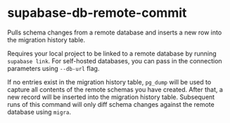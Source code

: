 # supabase-db-remote-commit

Pulls schema changes from a remote database and inserts a new row into the migration history table.

Requires your local project to be linked to a remote database by running `supabase link`. For self-hosted databases, you can pass in the connection parameters using `--db-url` flag.

If no entries exist in the migration history table, `pg_dump` will be used to capture all contents of the remote schemas you have created. After that, a new record will be inserted into the migration history table. Subsequent runs of this command will only diff schema changes against the remote database using `migra`.
